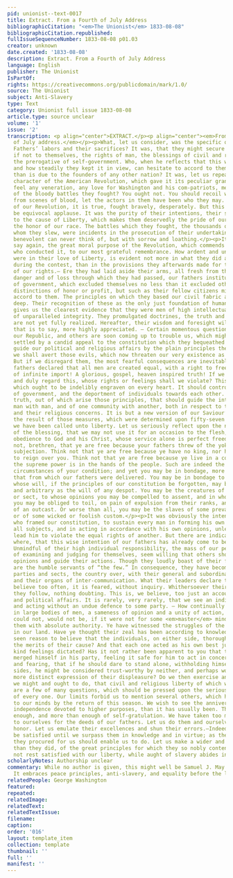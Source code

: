 ```yaml
---
pid: unionist--text-0017
title: Extract. From a Fourth of July Address
bibliographicCitation: "<em>The Unionist</em> 1833-08-08"
bibliographicCitation.republished: 
fullIssueSequenceNumber: 1833-08-08 p01.03
creator: unknown
date.created: '1833-08-08'
description: Extract. From a Fourth of July Address
language: English
publisher: The Unionist
IsPartOf: 
rights: https://creativecommons.org/publicdomain/mark/1.0/
source: The Unionist
subject: Anti-Slavery
type: Text
category: Unionist full issue 1833-08-08
article.type: source unclear
volume: '1'
issue: '2'
transcription: <p align="center">EXTRACT.</p><p align="center"><em>From a </em>4<em><sup>th</sup></em><em>
  of July address.</em></p><p>What, let us consider, was the specific object of our
  Fathers’ labors and their sacrifices? It was, that they might secure to their posterity,
  if not to themselves, the rights of man, the blessings of civil and religious liberty,
  the prerogative of self-government. Who, when he reflects that this was their object,
  and how steadily they kept it in view, can hesitate to accord to them a higher praise,
  than is due to the founders of any other nation? It was, let us repeat, the moral
  character of the American Revolution, which gave it its peculiar grandeur. Do you
  feel any veneration, any love for Washington and his com-patriots, merely on account
  of the bloody battles they fought? You ought not. You should recoil with horror
  from scenes of blood, let the actors in them have been who they may. The heroes
  of our Revolution, it is true, fought bravely, desperately. But this alone would
  be equivocal applause. It was the purity of their intentions, their self-devotion
  to the cause of Liberty, which makes them deservedly the pride of our country, and
  the honor of our race. The battles which they fought, the thousands of fellow-beings
  whom they slew, were incidents in the prosecution of their undertaking, which the
  benevolent can never think of, but with sorrow and loathing.</p><p>It is then, we
  say again, the great moral purpose of the Revolution, which commends it, and those
  who conducted it, to our most grateful remembrance. How ardent and unfeigned they
  were in their love of Liberty, is evident not more in what they did and suffered
  during the contest, than in the provisions they afterwards made for the protection
  of our rights.— Ere they had laid aside their arms, all fresh from the scenes of
  danger and of loss through which they had passed, our fathers instituted a form
  of government, which excluded themselves no less than it excluded others from all
  distinctions of honor or profit, but such as their fellow citizens might freely
  accord to them. The principles on which they based our civil fabric are broad and
  deep. Their recognition of these as the only just foundation of human governments,
  gives us the clearest evidence that they were men of high intellectual power, and
  of unparalleled integrity. They promulgated doctrines, the truth and value of which
  are not yet fully realized. Hereafter, their wisdom and foresight will be more justly,
  that is to say, more highly appreciated. — Certain momentous questions are now agitating
  our Republic, and others are soon coming up to trouble us, which might at once be
  settled by a candid appeal to the constitution which they bequeathed us. —If we
  guide our political and religious affairs by the plain principles therein propounded,
  we shall avert those evils, which now threaten our very existence as a united people.
  But if we disregard them, the most fearful consequences are inevitable.</p><p>Our
  fathers declared that all men are created equal, with a right to freedom — A declaration
  of infinite import! A glorious, gospel, heaven inspired truth! If we deeply feel
  and duly regard this, whose rights or feelings shall we violate? This is a truth
  which ought to be indelibly engraven on every heart. It should control all the measures
  of government, and the deportment of individuals towards each other. It is <em>the</em>
  truth, out of which arise those principles, that should guide the intercourse of
  man with man, and of one community with another, both in respect to their civil
  and their religious concerns. It is but a new version of our Saviour’s golden rule.</p><p>By
  the result of those measures, which were determined upon fifty-seven years ago,
  we have been called unto liberty. Let us seriously reflect upon the nature and extent
  of the blessing, that we may not use it for an occasion to the flesh, but in willing
  obedience to God and his Christ, whose service alone is perfect freedom.</p><p>Think
  not, brethren, that ye are free because your fathers threw of the yoke of colonial
  subjection. Think not that ye are free because ye have no king, nor hereditary nobility
  to reign over you. Think not that ye are free because ye live in a country where
  the supreme power is in the hands of the people. Such are indeed the highly favorable
  circumstances of your condition; and yet you may be in bondage, more abject than
  that from which our fathers were delivered. You may be in bondage to the majority,
  whose will, if the principles of our constitution be forgotten, may become as absolute
  and arbitrary as the will of any despot. You may be the creatures of your own party
  or sect, to whose opinions you may be compelled to assent, and in whose projects
  you may be obliged to toil, on pain of expulsion from their ranks, and the odium
  of an outcast. Or worse than all, you may be the slaves of some prevailing vice,
  or of some wicked or foolish custom.</p><p>It was obviously the intention of those
  who framed our constitution, to sustain every man in forming his own opinions on
  all subjects, and in acting in accordance with his own opinions, unless they would
  lead him to violate the equal rights of another. But there are indications every
  where, that this wise intention of our fathers has already come to be often disregarded.
  Unmindful of their high individual responsibility, the mass of our people, instead
  of examining and judging for themselves, seem willing that others should shape their
  opinions and guide their actions. Though they loudly boast of their freedom, they
  are the humble servants of “the few.” In consequence, they have become arrayed in
  parties and sects, the country over, with their general and subordinate leaders,
  and their organs of inter-communication. What their leaders declare to them, they
  believe too often, it is feared, without inquiry. Whithersoever their leaders go,
  they follow, nothing doubting. This is, we believe, too just an account of our religious
  and political affairs. It is rarely, very rarely, that we see an individual thinking
  and acting without an undue defence to some party. — How continually do we perceive
  in large bodies of men, a sameness of opinion and a unity of action, which there
  could not, would not be, if it were not for some <em>master</em> minds controlling
  them with absolute authority. Ye have witnessed the struggles of the rival factions
  in our land. Have ye thought their zeal has been according to knowledge? Have ye
  seen reason to believe that the individuals, on either side, thoroughly understood
  the merits of their cause? And that each one acted as his own best judgment and
  kind feelings dictated? Has it not rather been apparent to you that the individual
  merged himself in his party, feeling it safe for him to act in concert with numbers;
  and fearing, that if he should dare to stand alone, withholding himself from both
  sides, he might be considered trust-worthy by neither, and perhaps would incur some
  more distinct expression of their displeasure? Do we then exercise and enjoy, as
  we might and ought to do, that civil and religious liberty of which we are so boastful?</p><p>These
  are a few of many questions, which should be pressed upon the serious consideration
  of every one. Our limits forbid us to mention several others, which have been suggested
  to our minds by the return of this season. We wish to see the anniversary of our
  independence devoted to higher purposes, than it has usually been. There has been
  enough, and more than enough of self-gratulation. We have taken too much credit
  to ourselves for the deeds of our fathers. Let us do them and ourselves a higher
  honor. Let us emulate their excellences and shun their errors.—Indeed let us not
  be satisfied until we surpass them in knowledge and in virtue; as the superior advantages
  they procured for us should enable us to do. Let us make a wider and a higher application,
  than they did, of the great principles for which they so nobly contended. Let us
  not rest satisfied with our liberty, while aught of slavery abides in our land.</p>
scholarlyNotes: Authorship unclear
commentary: While no author is given, this might well be Samuel J. May's contribution.
  It embraces peace principles, anti-slavery, and equality before the law.
relatedPeople: George Washington
featured: 
repeated: 
relatedImage: 
relatedText: 
relatedTextIssue: 
filename: 
caption: 
order: '016'
layout: template_item
collection: template
thumbnail: ''
full: ''
manifest: ''
---
```

